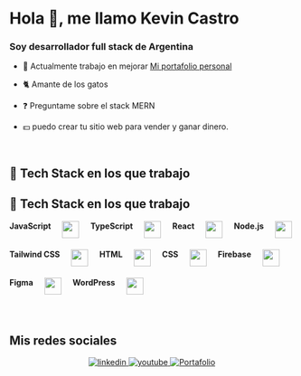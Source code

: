 # Hola 👋, me llamo Kevin Castro

### Soy desarrollador full stack de Argentina
  

- 🔭 Actualmente trabajo en mejorar [Mi portafolio personal](https://portafolio3-95zh.vercel.app/)  
  

- 🐈 Amante de los gatos
  

- ❓ Preguntame sobre el stack MERN   
  

- 💵 puedo crear tu sitio web para vender y ganar dinero.  
  

<br/>  


##  🚀 Tech Stack en los que trabajo
## 🚀 Tech Stack en los que trabajo

<div style="display: flex; flex-wrap: wrap; gap: 20px; widht: 1200px">
    <strong >JavaScript</strong>
    <img src="https://cdn.jsdelivr.net/gh/devicons/devicon/icons/javascript/javascript-original.svg" height="30" />
     <strong>TypeScript</strong>
    <img src="https://cdn.jsdelivr.net/gh/devicons/devicon/icons/typescript/typescript-original.svg" height="30" />
     <strong>React</strong>
    <img src="https://cdn.jsdelivr.net/gh/devicons/devicon/icons/react/react-original.svg" height="30" />
     <strong>Node.js</strong>
    <img src="https://cdn.jsdelivr.net/gh/devicons/devicon/icons/nodejs/nodejs-original.svg" height="30" />
     <strong>Tailwind CSS</strong>
    <img src="https://www.vectorlogo.zone/logos/tailwindcss/tailwindcss-icon.svg" height="30" />
      <strong>HTML</strong>
    <img src="https://cdn.jsdelivr.net/gh/devicons/devicon/icons/html5/html5-original.svg" height="30" />
     <strong>CSS</strong>
    <img src="https://cdn.jsdelivr.net/gh/devicons/devicon/icons/css3/css3-original.svg" height="30" />
     <strong>Firebase</strong>
    <img src="https://cdn.jsdelivr.net/gh/devicons/devicon/icons/firebase/firebase-plain.svg" height="30" />
   <strong>Figma</strong>
    <img src="https://cdn.jsdelivr.net/gh/devicons/devicon/icons/figma/figma-original.svg" height="30" />
     <strong>WordPress</strong>
    <img src="https://cdn.jsdelivr.net/gh/devicons/devicon/icons/wordpress/wordpress-original.svg" height="30" />

</div>




###

<br/>  


## Mis redes sociales   
<div align="center">
<a href="https://www.linkedin.com/in/kevin-castro-b12357214/" target="_blank">
<img src=https://img.shields.io/badge/linkedin-%231E77B5.svg?&style=for-the-badge&logo=linkedin&logoColor=white alt=linkedin style="margin-bottom: 5px;" />
</a>
<a href="https://www.youtube.com/@practicandoprogramacion2022" target="_blank">
<img src=https://img.shields.io/badge/youtube-%23EE4831.svg?&style=for-the-badge&logo=youtube&logoColor=white alt=youtube style="margin-bottom: 5px;" />
</a>
<a href="https://portafolio3-95zh.vercel.app/" target="_blank">
<img src="https://img.shields.io/badge/Portafolio-%2324292e.svg?&style=for-the-badge&logo=portfolio&logoColor=white" alt="Portafolio" style="margin-bottom: 5px;" />
</a>  
</div>  
  

<br/>  
